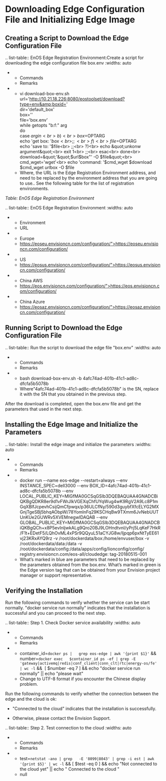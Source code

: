 # Downloading Edge Configuration File and Initializing Edge Image

## Creating a Script to Download the Edge Configuration File

.. list-table:: EnOS Edge Registration Environment:Create a script for downloading the edge configuration file box.env
   :widths: auto

   * - Commands
     - Remarks
   * - vi download-box-env.sh<br>
      url='http://10.21.18.226:8080/eostoolset/download?type=env&amp;boxid=' <br>
      dir='default_box'<br>
      box=''<br>
      file='box.env'<br>
      while getopts &quot;b:f:&quot; arg<br>
      do<br>
      case $arg in<br>
      b)<br>
      box=$OPTARG<br>
      echo 'get box: '$box<br>
      ;;<br>
      f)<br>
      file=$OPTARG<br>
      echo 'save to: '$file<br>
      ;;<br>
      ?)<br>
      echo &quot;unkonw argument&quot;<br>
      exit 1<br>
      ;;<br>
      esac<br>
      done<br>
      download=&quot;'&quot;$url$box&quot;' -O $file&quot;<br>
      cmd_wget='wget'<br>
      echo 'command: '$cmd_wget $download<br>
      $cmd_wget $url$box -O $file
     - Where, the URL is the Edge   Registration Environment address, and need to be replaced by the environment   address that you are going to use.. See the following table for the list of   registration environments.



*Table: EnOS Edge Registration Environment*

.. list-table:: EnOS Edge Registration Environment
   :widths: auto

   * - Environment
     - URL
   * - Europe
     - https://eoseu.envisioncn.com/configuration/">https://eoseu.envisioncn.com/configuration/
   * - US
     - https://eosus.envisioncn.com/configuration/">https://eosus.envisioncn.com/configuration/
   * - China AWS
     - https://eos.envisioncn.com/configuration/">https://eos.envisioncn.com/configuration/
   * - China Azure
     - https://eosaz.envisioncn.com/configuration/">https://eosaz.envisioncn.com/configuration/



## Running Script to Download the Edge Configuration File

.. list-table:: Run the script to download the edge file "box.env"
   :widths: auto

   * - Commands
     - Remarks
   * - bash download-box-env.sh -b 4afc74ad-401b-41c1-ad8c-dfcfa5b5078b
     - Where"4afc74ad-401b-41c1-ad8c-dfcfa5b5078b" is the SN, replace it with the SN that you obtained in the previous step.

After the download is completed, open the box.env file and get the parameters that used in the next step.

## Installing the Edge Image and Initialize the Parameters

.. list-table:: Install the edge image and initialize the parameters
   :widths: auto

   * - Commands
     - Remarks
   * - docker run --name eos-edge --restart=always --env INSTANCE_SPEC=dell3000 --env BOX_ID=4afc74ad-401b-41c1-ad8c-dfcfa5b5078b --env  LOCAL_PUBLIC_KEY=MIGfMA0GCSqGSIb3DQEBAQUAA4GNADCBiQKBgQDKR8er9d1vFWrJIkVGEXqChfUYqWug4wK9RgV2A9Lc8P1mGqXBIfJcpevhCsijQmCfpwqx/p36ULCfNy/590d3guybfXfcELYG2MXGnjTgeSBj5bhqAObpW/78YomlnFq29KSCHqBw9TXmm6JvNebUUTUnKUe2GUWRv5XVEMnegwIDAQAB   --env   GLOBAL_PUBLIC_KEY=MIGfMA0GCSqGSIb3DQEBAQUAA4GNADCBiQKBgQCh+x8P5evInljwkALg9Qro20BJ9LOHndtvnI/yPrj5LqKeF7HkR/F1t+EDetF5/LQhOvML4xPSr9QQyuL51aCYJG8w/Ijpqp6pxNtTyEE61vj23KRxAYQ9rz -v /root/dockerdata/box:/home/envuser/box -v /root/dockerdata/data:/data -v /root/dockerdata/config:/data/apps/config/lionconfig/config/   registry.envisioncn.com/eos-all/cloudedge: tag-20180515-001
     - What&rsquo;s marked in blue are parameters that need to be replaced by the parameters obtained from the box.env. What&rsquo;s marked in green is the Edge version tag that can be obtained from your Envision project manager or support representative.



## Verifying the Installation

Run the following commands to verify whether the service can be start normally. "docker service run normally" indicates that the installation is successful and you can proceed to the next step.

.. list-table:: Step 1. Check Docker service availability
   :widths: auto

   * - Commands
     - Remarks
   * - container_id=`docker ps |   grep eos-edge | awk '{print $1}'` &amp;&amp; number=`docker exec   $container_id ps -ef | grep -E 'gateway|activemq|redis|conf_client|conn_clt|rtc|energy-os/fe' | wc -l`   &amp;&amp;  [ $number -eq 7 ]   &amp;&amp; echo &quot;docker service run normally&quot; || echo &quot;please   wait&quot;
     - Change to UTF-8 format if you encounter the Chinese display problem.

Run the following commands to verify whether the connection between the edge and the cloud is ok:

- "Connected to the cloud" indicates that the installation is successfully.

- Otherwise, please contact the Envision Support.

.. list-table:: Step 2. Test connection to the cloud
   :widths: auto

   * - Commands
     - Remarks
   * - test=`netstat -ano | grep   -E '8099|8043' | grep -i est | awk '{print $5}' | wc -l` &amp;&amp; [ $test   -eq 0 ] &amp;&amp; echo &quot;Not connected to the cloud yet&quot; || echo   &quot; Connected to the cloud &quot;
     - null

<!--end-->
